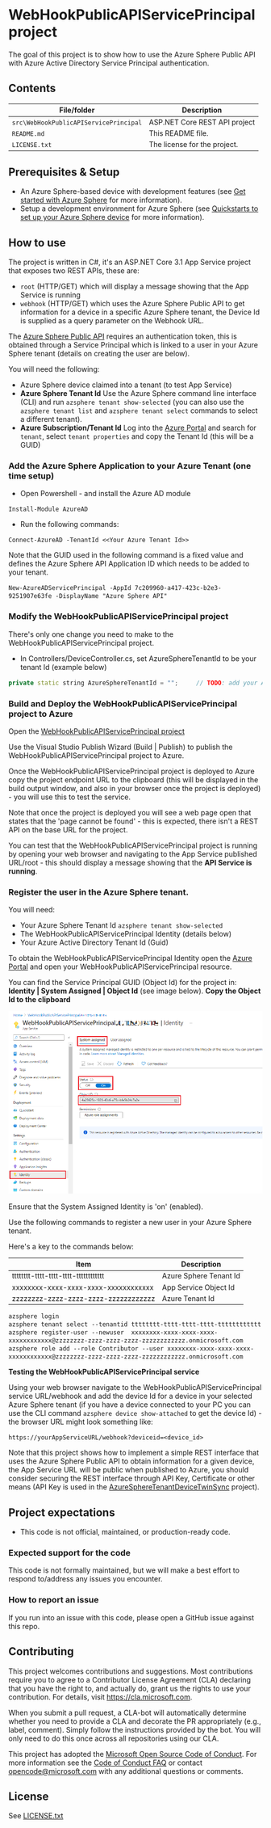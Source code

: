 # WebHookPublicAPIServicePrincipal project

The goal of this project is to show how to use the Azure Sphere Public API with Azure Active Directory Service Principal authentication.

## Contents

| File/folder | Description |
|-------------|-------------|
| `src\WebHookPublicAPIServicePrincipal`       | ASP.NET Core REST API project |
| `README.md` | This README file. |
| `LICENSE.txt`   | The license for the project. |

## Prerequisites & Setup

- An Azure Sphere-based device with development features (see [Get started with Azure Sphere](https://azure.microsoft.com/services/azure-sphere/get-started/) for more information).
- Setup a development environment for Azure Sphere (see [Quickstarts to set up your Azure Sphere device](https://docs.microsoft.com/azure-sphere/install/overview) for more information).


## How to use

The project is written in C#, it's an ASP.NET Core 3.1 App Service project that exposes two REST APIs, these are:

* `root` (HTTP/GET) which will display a message showing that the App Service is running
* `webhook` (HTTP/GET) which uses the Azure Sphere Public API to get information for a device in a specific Azure Sphere tenant, the Device Id is supplied as a query parameter on the Webhook URL.

The [Azure Sphere Public API](https://docs.microsoft.com/rest/api/azure-sphere) requires an authentication token, this is obtained through a Service Principal which is linked to a user in your Azure Sphere tenant (details on creating the user are below).

You will need the following:
* Azure Sphere device claimed into a tenant (to test App Service)
* **Azure Sphere Tenant Id** Use the Azure Sphere command line interface (CLI) and run `azsphere tenant show-selected` (you can also use the `azsphere tenant list` and `azsphere tenant select` commands to select a different tenant).
* **Azure Subscription/Tenant Id** Log into the [Azure Portal](https://portal.azure.com) and search for `tenant`, select `tenant properties` and copy the Tenant Id (this will be a GUID)

### Add the Azure Sphere Application to your Azure Tenant (one time setup)

* Open Powershell - and install the Azure AD module

```dos
Install-Module AzureAD
```

* Run the following commands:

```dos
Connect-AzureAD -TenantId <<Your Azure Tenant Id>>
```
Note that the GUID used in the following command is a fixed value and defines the Azure Sphere API Application ID which needs to be added to your tenant.

```dos
New-AzureADServicePrincipal -AppId 7c209960-a417-423c-b2e3-9251907e63fe -DisplayName "Azure Sphere API"
```

### Modify the WebHookPublicAPIServicePrincipal project

There's only one change you need to make to the WebHookPublicAPIServicePrincipal project.

* In Controllers/DeviceController.cs, set AzureSphereTenantId to be your tenant Id (example below)

```cpp
private static string AzureSphereTenantId = "";     // TODO: add your Azure Sphere Tenant Id (azsphere tenant show-selected)
```

### Build and Deploy the WebHookPublicAPIServicePrincipal project to Azure

Open the [WebHookPublicAPIServicePrincipal project](./WebHookPublicAPIServicePrincipal/WebHookPublicAPIServicePrincipal.sln)

Use the Visual Studio Publish Wizard (Build | Publish) to publish the WebHookPublicAPIServicePrincipal project to Azure. 

Once the WebHookPublicAPIServicePrincipal project is deployed to Azure copy the project endpoint URL to the clipboard (this will be displayed in the build output window, and also in your browser once the project is deployed) - you will use this to test the service.

Note that once the project is deployed you will see a web page open that states that the 'page cannot be found' - this is expected, there isn't a REST API on the base URL for the project.

You can test that the WebHookPublicAPIServicePrincipal project is running by opening your web browser and navigating to the App Service published URL/root - this should display a message showing that the **API Service is running**.

### Register the user in the Azure Sphere tenant.

You will need:

* Your Azure Sphere Tenant Id `azsphere tenant show-selected`
* The WebHookPublicAPIServicePrincipal Identity (details below)
* Your Azure Active Directory Tenant Id (Guid)

To obtain the WebHookPublicAPIServicePrincipal Identity open the [Azure Portal](https://portal.azure.com) and open your WebHookPublicAPIServicePrincipal resource.

You can find the Service Principal GUID (Object Id) for the project in: **Identity | System Assigned | Object Id** (see image below). **Copy the Object Id to the clipboard**

![App Service Identity](assets/identity.png)

Ensure that the System Assigned Identity is 'on' (enabled).

Use the following commands to register a new user in your Azure Sphere tenant.

Here's a key to the commands below:

| Item | Description |
|-------------|-------------|
| tttttttt-tttt-tttt-tttt-tttttttttttt | Azure Sphere Tenant Id |
| xxxxxxxx-xxxx-xxxx-xxxx-xxxxxxxxxxxx | App Service Object Id |
| zzzzzzzz-zzzz-zzzz-zzzz-zzzzzzzzzzzz | Azure Tenant Id |


```dos
azsphere login
azsphere tenant select --tenantid tttttttt-tttt-tttt-tttt-tttttttttttt
azsphere register-user --newuser  xxxxxxxx-xxxx-xxxx-xxxx-xxxxxxxxxxxx@zzzzzzzz-zzzz-zzzz-zzzz-zzzzzzzzzzzz.onmicrosoft.com
azsphere role add --role Contributor --user xxxxxxxx-xxxx-xxxx-xxxx-xxxxxxxxxxxx@zzzzzzzz-zzzz-zzzz-zzzz-zzzzzzzzzzzz.onmicrosoft.com
```

**Testing the WebHookPublicAPIServicePrincipal service**

Using your web browser navigate to the WebHookPublicAPIServicePrincipal service URL/webhook and add the device Id for a device in your selected Azure Sphere tenant (if you have a device connected to your PC you can use the CLI command `azsphere device show-attached` to get the device Id) - the browser URL might look something like:

```
https://yourAppServiceURL/webhook?deviceid=<device_id>
```
Note that this project shows how to implement a simple REST interface that uses the Azure Sphere Public API to obtain information for a given device, the App Service URL will be public when published to Azure, you should consider securing the REST interface through API Key, Certificate or other means (API Key is used in the [AzureSphereTenantDeviceTwinSync](../AzureSphereTenantDeviceTwinSync) project).

## Project expectations

* This code is not official, maintained, or production-ready code.

### Expected support for the code

This code is not formally maintained, but we will make a best effort to respond to/address any issues you encounter.

### How to report an issue

If you run into an issue with this code, please open a GitHub issue against this repo.

## Contributing

This project welcomes contributions and suggestions. Most contributions require you to
agree to a Contributor License Agreement (CLA) declaring that you have the right to,
and actually do, grant us the rights to use your contribution. For details, visit
https://cla.microsoft.com.

When you submit a pull request, a CLA-bot will automatically determine whether you need
to provide a CLA and decorate the PR appropriately (e.g., label, comment). Simply follow the
instructions provided by the bot. You will only need to do this once across all repositories using our CLA.

This project has adopted the [Microsoft Open Source Code of Conduct](https://opensource.microsoft.com/codeofconduct/).
For more information see the [Code of Conduct FAQ](https://opensource.microsoft.com/codeofconduct/faq/)
or contact [opencode@microsoft.com](mailto:opencode@microsoft.com) with any additional questions or comments.

## License

See [LICENSE.txt](./LICENSE.txt)
